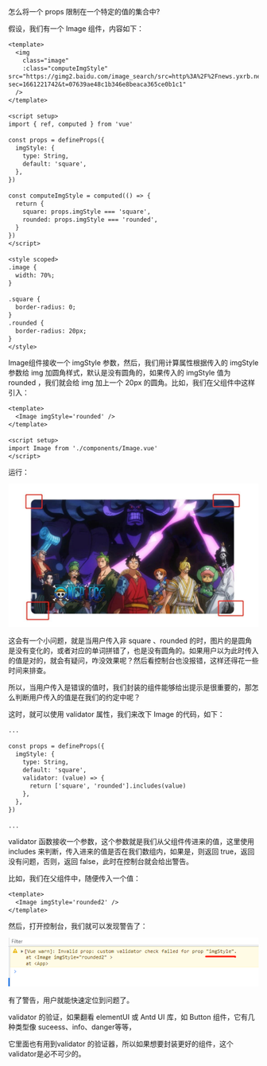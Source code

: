 怎么将一个 props 限制在一个特定的值的集合中?

假设，我们有一个 Image 组件，内容如下：

```vue
<template>
  <img
    class="image"
    :class="computeImgStyle"
src="https://gimg2.baidu.com/image_search/src=http%3A%2F%2Fnews.yxrb.net%2Fuploadfile%2F2021%2F0419%2F20210419103029168.jpg&refer=http%3A%2F%2Fnews.yxrb.net&app=2002&size=f9999,10000&q=a80&n=0&g=0n&fmt=auto?sec=1661221742&t=07639ae48c1b346e8beaca365ce0b1c1"
  />
</template>

<script setup>
import { ref, computed } from 'vue'

const props = defineProps({
  imgStyle: {
    type: String,
    default: 'square',
  },
})

const computeImgStyle = computed(() => {
  return {
    square: props.imgStyle === 'square',
    rounded: props.imgStyle === 'rounded',
  }
})
</script>

<style scoped>
.image {
  width: 70%;
}

.square {
  border-radius: 0;
}
.rounded {
  border-radius: 20px;
}
</style>
```

Image组件接收一个 imgStyle 参数，然后，我们用计算属性根据传入的 imgStyle 参数给 img 加圆角样式，默认是没有圆角的，如果传入的 imgStyle 值为  rounded ，我们就会给 img 加上一个 20px 的圆角。比如，我们在父组件中这样引入：

```vue
<template>
  <Image imgStyle='rounded' />
</template>

<script setup>
import Image from './components/Image.vue'
</script>
```

运行：

![](./images/2-1.jpg)

这会有一个小问题，就是当用户传入非 square 、rounded 的时，图片的是圆角是没有变化的，或者对应的单词拼错了，也是没有圆角的。如果用户以为此时传入的值是对的，就会有疑问，咋没效果呢？然后看控制台也没报错，这样还得花一些时间来排查。

所以，当用户传入是错误的值时，我们封装的组件能够给出提示是很重要的，那怎么判断用户传入的值是在我们的约定中呢？

这时，就可以使用 validator 属性，我们来改下 Image 的代码，如下：

```vue
...

const props = defineProps({
  imgStyle: {
    type: String,
    default: 'square',
    validator: (value) => {
      return ['square', 'rounded'].includes(value)
    },
  },
})

...
```

validator 函数接收一个参数，这个参数就是我们从父组件传进来的值，这里使用 includes 来判断，传入进来的值是否在我们数组内，如果是，则返回 true，返回没有问题，否则，返回 false，此时在控制台就会给出警告。

比如，我们在父组件中，随便传入一个值：

```vue
<template>
  <Image imgStyle='rounded2' />
</template>
```

然后，打开控制台，我们就可以发现警告了：

![](./images/2-2.png)

有了警告，用户就能快速定位到问题了。

validator 的验证，如果翻看 elementUI 或 Antd UI 库，如 Button 组件，它有几种类型像 suceess、info、danger等等，

它里面也有用到validator 的验证器，所以如果想要封装更好的组件，这个 validator是必不可少的。